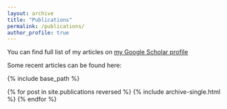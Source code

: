 ```yaml
---
layout: archive
title: "Publications"
permalink: /publications/
author_profile: true
---
```



  You can find full list of my articles on [my Google Scholar profile](https://scholar.google.it/citations?hl=en&user=sDnmJ_YAAAAJ&view_op=list_works&sortby=pubdate)

  Some recent articles can be found here:

{% include base_path %}

{% for post in site.publications reversed %}
  {% include archive-single.html %}
{% endfor %}
